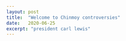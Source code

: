 ```yaml
---
layout: post
title:  "Welcome to Chinmoy controversies"
date:   2020-06-25
excerpt: "president carl lewis"
---
```

